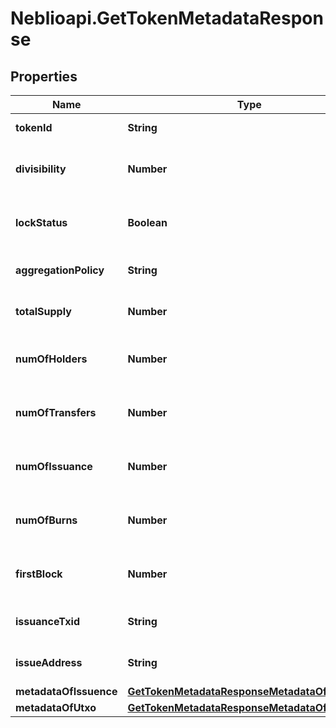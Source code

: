 # Neblioapi.GetTokenMetadataResponse

## Properties
Name | Type | Description | Notes
------------ | ------------- | ------------- | -------------
**tokenId** | **String** | ID of the token | [optional] 
**divisibility** | **Number** | Decimal places the token is divisible to | [optional] 
**lockStatus** | **Boolean** | Whether issuance of more tokens is locked | [optional] 
**aggregationPolicy** | **String** | Whether the tokens are aggregatable | [optional] 
**totalSupply** | **Number** | Total number of tokens in supply | [optional] 
**numOfHolders** | **Number** | Total number of addresses this token is held at | [optional] 
**numOfTransfers** | **Number** | Total number of transactions of this token | [optional] 
**numOfIssuance** | **Number** | Total number of times this token has been issued | [optional] 
**numOfBurns** | **Number** | Number of times tokens have been burned | [optional] 
**firstBlock** | **Number** | Block number token was issued in | [optional] 
**issuanceTxid** | **String** | TXID the token was issued with | [optional] 
**issueAddress** | **String** | Address that issued the tokens | [optional] 
**metadataOfIssuence** | [**GetTokenMetadataResponseMetadataOfIssuence**](GetTokenMetadataResponseMetadataOfIssuence.md) |  | [optional] 
**metadataOfUtxo** | [**GetTokenMetadataResponseMetadataOfIssuence**](GetTokenMetadataResponseMetadataOfIssuence.md) |  | [optional] 


